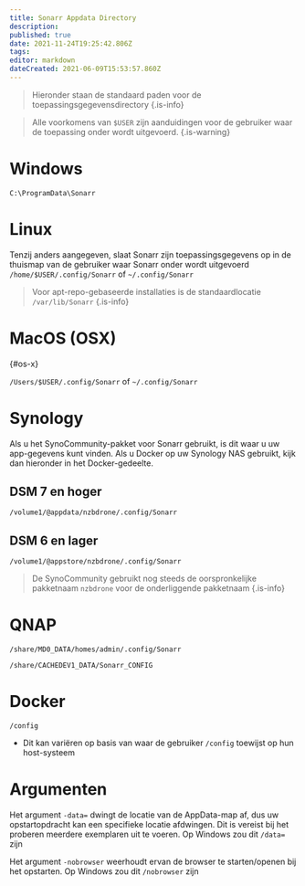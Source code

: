 ```yaml
---
title: Sonarr Appdata Directory
description: 
published: true
date: 2021-11-24T19:25:42.806Z
tags: 
editor: markdown
dateCreated: 2021-06-09T15:53:57.860Z
---
```


> Hieronder staan de standaard paden voor de toepassingsgegevensdirectory {.is-info}

> Alle voorkomens van `$USER` zijn aanduidingen voor de gebruiker waar de toepassing onder wordt uitgevoerd. {.is-warning}

# Windows

`C:\ProgramData\Sonarr`

# Linux

Tenzij anders aangegeven, slaat Sonarr zijn toepassingsgegevens op in de thuismap van de gebruiker waar Sonarr onder wordt uitgevoerd `/home/$USER/.config/Sonarr` of `~/.config/Sonarr`

> Voor apt-repo-gebaseerde installaties is de standaardlocatie `/var/lib/Sonarr`
{.is-info}

# MacOS (OSX)

{#os-x}

`/Users/$USER/.config/Sonarr` of `~/.config/Sonarr`

# Synology

Als u het SynoCommunity-pakket voor Sonarr gebruikt, is dit waar u uw app-gegevens kunt vinden. Als u Docker op uw Synology NAS gebruikt, kijk dan hieronder in het Docker-gedeelte.

## DSM 7 en hoger

`/volume1/@appdata/nzbdrone/.config/Sonarr`

## DSM 6 en lager

`/volume1/@appstore/nzbdrone/.config/Sonarr`

> De SynoCommunity gebruikt nog steeds de oorspronkelijke pakketnaam `nzbdrone` voor de onderliggende pakketnaam {.is-info}

# QNAP

`/share/MD0_DATA/homes/admin/.config/Sonarr`

`/share/CACHEDEV1_DATA/Sonarr_CONFIG`

# Docker

`/config`

- Dit kan variëren op basis van waar de gebruiker `/config` toewijst op hun host-systeem

# Argumenten

Het argument `-data=` dwingt de locatie van de AppData-map af, dus uw opstartopdracht kan een specifieke locatie afdwingen. Dit is vereist bij het proberen meerdere exemplaren uit te voeren. Op Windows zou dit `/data=` zijn

Het argument `-nobrowser` weerhoudt ervan de browser te starten/openen bij het opstarten. Op Windows zou dit `/nobrowser` zijn